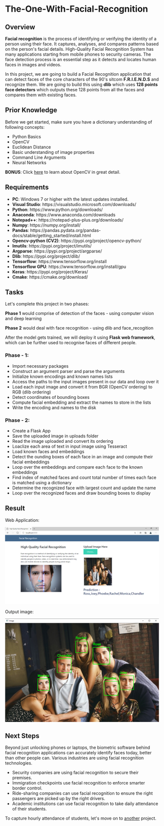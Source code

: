 # The-One-With-Facial-Recognition
## Overview
<b>Facial recognition</b> is the process of identifying or verifying the identity of a person using their face. It captures, analyses, and compares patterns based on the person's facial details. High-Quality Facial Recognition System has many applications starting from mobile phones to security cameras. The face detection process is an essential step as it detects and locates human faces in images and videos.

In this project, we are going to build a Facial Recognition application that can detect faces of the core characters of the 90's sitcom <b>F.R.I.E.N.D.S</b> and recognize them. We are going to build this using <b>dlib</b> which uses <b>128 points face detectors</b> which outputs these 128 points from all the faces and compares them with existing faces.

## Prior Knowledge
Before we get started, make sure you have a dictionary understanding of following concepts:
<ul>
  <li>Python Basics</li>
  <li>OpenCV</li>
  <li>Euclidean Distance</li>
  <li>Basic understanding of image properties</li>
  <li>Command Line Arguments</li>
  <li>Neural Networks</li>
 </ul>
 
<b>BONUS</b>: Click <a href="https://www.youtube.com/watch?v=kdLM6AOd2vc&list=PLS1QulWo1RIa7D1O6skqDQ-JZ1GGHKK-K">here</a> to learn about OpenCV in great detail.
 
 ## Requirements
 <ul>
  <li><b>PC</b>: Windows 7 or higher with the latest updates installed.</li>
  <li><b>Visual Studio</b>: https://visualstudio.microsoft.com/downloads/</li>
  <li><b>Python</b>: https://www.python.org/downloads/</li>
  <li><b>Anaconda</b>: https://www.anaconda.com/downloads</li>
  <li><b>Notepad++</b>: https://notepad-plus-plus.org/downloads/</li>
  <li><b>Numpy</b>: https://numpy.org/install/</li>
  <li><b>Pandas</b>: https://pandas.pydata.org/pandas-docs/stable/getting_started/install.html </li>
  <li><b>Opencv-python (CV2)</b>: https://pypi.org/project/opencv-python/ </li>
  <li><b>Imutils</b>: https://pypi.org/project/imutils/ </li>
  <li><b>Argparse</b>: https://pypi.org/project/argparse/</li>
  <li><b>Dlib</b>: https://pypi.org/project/dlib/</li>
  <li><b>Tensorflow</b>: https://www.tensorflow.org/install</li>
  <li><b>Tensorflow GPU</b>: https://www.tensorflow.org/install/gpu </li>
  <li><b>Keras</b>: https://pypi.org/project/Keras/ </li>
  <li><b>Cmake</b>: https://cmake.org/download/ </li>
 </ul>
 
 ## Tasks
Let's complete this project in two phases:

<b>Phase 1</b> would comprise of detection of the faces - using computer vision and deep learning

<b>Phase 2</b> would deal with face recognition - using dlib and face_recogition

After the model gets trained, we will deploy it using <b>Flask web framework</b>, which can be further used to recognise faces of different people.

### Phase - 1:
<ul>
  <li>Import necessary packages</li>
  <li>Construct an argument parser and parse the arguments</li>
  <li>Initialize known encodings and known names lists</li>
  <li>Access the paths to the input images present in our data and loop over it</li>
  <li>Load each input image and convert it from BGR (OpenCV ordering) to RGB (dlib ordering)</li>
  <li>Detect coordinates of bounding boxes</li>
  <li>Compute facial embedding and extract the names to store in the lists</li>
  <li>Write the encoding and names to the disk</li>
</ul>

### Phase - 2:
<ul>
  <li>Create a Flask App</li>
  <li>Save the uploaded image in uploads folder</li>
  <li>Read the image uploaded and convert its ordering</li>
  <li>Loaclize each area of text in input image using Tesseract</li>
  <li>Load known faces and embeddings</li>
  <li>Detect the ounding boxes of each face in an image and compute their facial embeddings</li>
  <li>Loop over the embeddings and compare each face to the known embeddings</li>
  <li>Find index of matched faces and count total number of times each face is matched using a dictionary</li>
  <li>Determine the recognized face with largest count and update the name</li>
  <li>Loop over the recognized faces and draw bounding boxes to display</li> 
</ul>

## Result

Web Application:

<img src="Web-Application.png" alt="Flask App">

Output image:

<img src="outputs/Output-1.png" alt="Output">

## Next Steps

Beyond just unlocking phones or laptops, the biometric software behind facial recognition applications can accurately identify faces today, better than other people can. Various industries are using facial recognition technologies.
<ul>
<li>Security companies are using facial recognition to secure their premises.  
<li>Immigration checkpoints use facial recognition to enforce smarter border control.  
<li>Ride-sharing companies can use facial recognition to ensure the right passengers are picked up by the right drivers.  
<li>Academic institutions can use facial recognition to take daily attendance of their students.
 </ul>
 
To capture hourly attendance of students, let's move on to <a href="https://github.com/Shivani-781/AI-Powered-Hourly-Attendance-Capturing-System">another</a> project.

